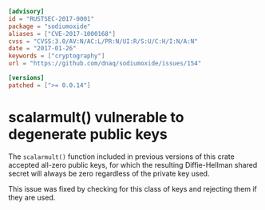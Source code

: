 ```toml
[advisory]
id = "RUSTSEC-2017-0001"
package = "sodiumoxide"
aliases = ["CVE-2017-1000168"]
cvss = "CVSS:3.0/AV:N/AC:L/PR:N/UI:R/S:U/C:H/I:N/A:N"
date = "2017-01-26"
keywords = ["cryptography"]
url = "https://github.com/dnaq/sodiumoxide/issues/154"

[versions]
patched = [">= 0.0.14"]
```

# scalarmult() vulnerable to degenerate public keys

The `scalarmult()` function included in previous versions of this crate
accepted all-zero public keys, for which the resulting Diffie-Hellman shared
secret will always be zero regardless of the private key used.

This issue was fixed by checking for this class of keys and rejecting them
if they are used.
